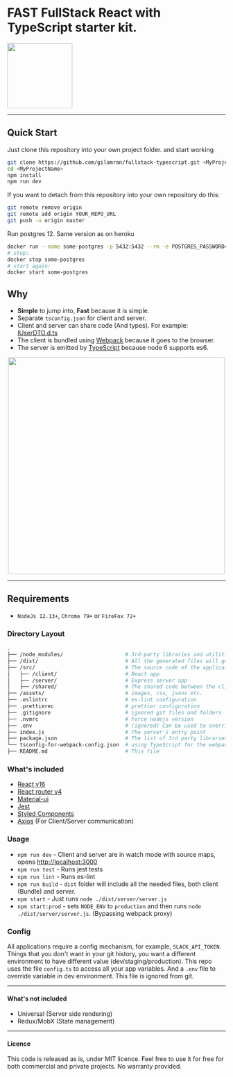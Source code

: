 # FAST FullStack React with TypeScript starter kit.

<img src="https://github.com/gilamran/fullstack-typescript/raw/master/assets/images/logo.png" width="150">

---

## Quick Start

Just clone this repository into your own project folder. and start working

```bash
git clone https://github.com/gilamran/fullstack-typescript.git <MyProjectName>
cd <MyProjectName>
npm install
npm run dev
```

If you want to detach from this repository into your own repository do this:

```bash
git remote remove origin
git remote add origin YOUR_REPO_URL
git push -u origin master
```

Run postgres 12. Same version as on heroku
```bash
docker run --name some-postgres -p 5432:5432 --rm -e POSTGRES_PASSWORD=mysecretpassword -d postgres:12
# stop:
docker stop some-postgres
# start again:
docker start some-postgres
```

## Why

- **Simple** to jump into, **Fast** because it is simple.
- Separate `tsconfig.json` for client and server.
- Client and server can share code (And types). For example: [IUserDTO.d.ts](https://github.com/gilamran/fullstack-typescript/blob/master/src/shared/IUserDTO.d.ts)
- The client is bundled using [Webpack](https://webpack.github.io/) because it goes to the browser.
- The server is emitted by [TypeScript](https://github.com/Microsoft/TypeScript) because node 6 supports es6.

<p align="center"> 
<img src="https://github.com/gilamran/fullstack-typescript/raw/master/assets/images/flow.png" width="500">
</p>

---

## Requirements

- `NodeJs 12.13+`, `Chrome 79+` or `FireFox 72+`

### Directory Layout

```bash
.
├── /node_modules/                    # 3rd-party libraries and utilities
├── /dist/                            # All the generated files will go here, and will run from this folder
├── /src/                             # The source code of the application
│   ├── /client/                      # React app
│   ├── /server/                      # Express server app
│   ├── /shared/                      # The shared code between the client and the server
├── /assets/                          # images, css, jsons etc.
├── .eslintrc                         # es-lint configuration
├── .prettierec                       # prettier configuration
├── .gitignore                        # ignored git files and folders
├── .nvmrc                            # Force nodejs version
├── .env                              # (ignored) Can be used to override environment variables
├── index.js                          # The server's entry point
├── package.json                      # The list of 3rd party libraries and utilities
└── tsconfig-for-webpack-config.json  # using TypeScript for the webpack config file
├── README.md                         # This file
```

### What's included

- [React v16](https://facebook.github.io/react/)
- [React router v4](https://github.com/ReactTraining/react-router)
- [Material-ui](https://github.com/mui-org/material-ui)
- [Jest](https://github.com/facebook/jest)
- [Styled Components](https://github.com/styled-components/styled-components)
- [Axios](https://github.com/mzabriskie/axios) (For Client/Server communication)

### Usage

- `npm run dev` - Client and server are in watch mode with source maps, opens [http://localhost:3000](http://localhost:3000)
- `npm run test` - Runs jest tests
- `npm run lint` - Runs es-lint
- `npm run build` - `dist` folder will include all the needed files, both client (Bundle) and server.
- `npm start` - Just runs `node ./dist/server/server.js`
- `npm start:prod` - sets `NODE_ENV` to `production` and then runs `node ./dist/server/server.js`. (Bypassing webpack proxy)

### Config

All applications require a config mechanism, for example, `SLACK_API_TOKEN`. Things that you don't want in your git history, you want a different environment to have different value (dev/staging/production). This repo uses the file `config.ts` to access all your app variables. And a `.env` file to override variable in dev environment. This file is ignored from git.

---

#### What's not included

- Universal (Server side rendering)
- Redux/MobX (State management)

---

#### Licence

This code is released as is, under MIT licence. Feel free to use it for free for both commercial and private projects. No warranty provided.
